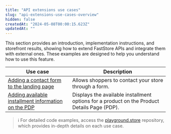 ```yaml
---
title: "API extensions use cases"
slug: "api-extensions-use-cases-overview"
hidden: false
createdAt: "2024-05-08T00:00:15.623Z"
updatedAt: ""
---
```



This section provides an introduction, implementation instructions, and storefront results, showing how to extend FastStore APIs and integrate them with external ones. These examples are designed to help you understand how to use this feature.

| Use case                                                                                                                                                                                     | Description                                                                                                                    |
| -------- | ----------- |
| [Adding a contact form to the landing page](https://developers.vtex.com/docs/guides/faststore/api-extensions-use-cases-adding-a-contact-form-to-a-landing-page)                              | Allows shoppers to contact your store through a form.                                                          |
| [Adding available installment information on the PDP](https://developers.vtex.com/docs/guides/faststore/api-extensions-use-cases-adding-installment-information-in-the-product-details-page) | Displays the available installment options for a product on the Product Details Page (PDP). |

> ℹ️ For detailed code examples, access the [playground.store](https://github.com/vtex-sites/playground.store) repository, which provides in-depth details on each use case.
